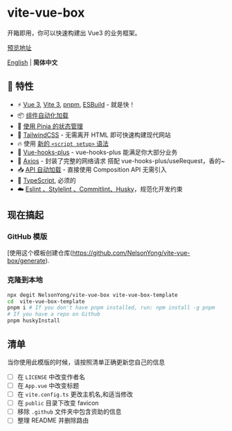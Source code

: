 # vite-vue-box

开箱即用，你可以快速构建出 Vue3 的业务框架。

[预览地址](https://vite-vue-box.vercel.app)

<p align='left'>
<a href="https://github.com/NelsonYong/vite-vue-box/blob/master/README.md">English</a> | <b>简体中文</b>
</p>

## 🌟 特性

- ⚡️ [Vue 3](https://github.com/vuejs/core), [Vite 3](https://github.com/vitejs/vite), [pnpm](https://pnpm.io/), [ESBuild](https://github.com/evanw/esbuild) - 就是快！
- 📦 [组件自动化加载](./src/components)
- 🍍 [使用 Pinia 的状态管理](https://pinia.vuejs.org)
- 🎨 [TailwindCSS](https://tailwindcss.com/) - 无需离开 HTML 即可快速构建现代网站
- 🔥 使用 [新的 `<script setup>` 语法](https://github.com/vuejs/rfcs/pull/227)
- 🚀 [Vue-hooks-plus](https://github.com//InhiblabCore/vue-hooks-plus) - vue-hooks-plus 能满足你大部分业务
- 💫 <u>Axios</u> - 封装了完整的网络请求 搭配 vue-hooks-plus/useRequest，香的~
- 📥 [API 自动加载](https://github.com/antfu/unplugin-auto-import) - 直接使用 Composition API 无需引入
- 🦾 <u>TypeScript</u>, 必须的
- ☁️ <u>Eslint 、Stylelint 、Commitlint、Husky</u>，规范化开发约束

## 现在搞起

### GitHub 模版

[使用这个模板创建仓库(<https://github.com/NelsonYong/vite-vue-box/generate>).

### 克隆到本地

```bash
npx degit NelsonYong/vite-vue-box vite-vue-box-template
cd  vite-vue-box-template
pnpm i # If you don't have pnpm installed, run: npm install -g pnpm
# If you have a repo on Github
pnpm huskyInstall
```

## 清单

当你使用此模版的时候，请按照清单正确更新您自己的信息

- [ ] 在 `LICENSE` 中改变作者名
- [ ] 在 `App.vue` 中改变标题
- [ ] 在 `vite.config.ts` 更改主机名,和适当修改
- [ ] 在 `public` 目录下改变 favicon
- [ ] 移除 `.github` 文件夹中包含资助的信息
- [ ] 整理 README 并删除路由

